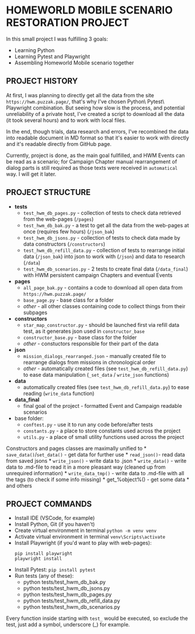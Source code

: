 # HOMEWORLD MOBILE SCENARIO RESTORATION PROJECT

In this small project I was fulfilling 3 goals:

* Learning Python
* Learning Pytest and Playwright
* Assembling Homeworld Mobile scenario together

## PROJECT HISTORY
At first, I was planning to directly get all the data from the site `https://hwm.puzzak.page/`, that's why I've chosen Python\ Pytest\ Playwright combination. But seeing how slow is the process, and potential unreliability of a private host, I've created a script to download all the data (it took several hours) and to work 
with local files.

In the end, though trials, data research and errors, I've recombined the data into readable document in MD format so that it's easier to work with directly and it's readable directly from GitHub page.

Currently, project is done, as the main goal fullfilled, and HWM Events can be read as a scenario; for Campaign Chapter manual rearrangement of dialog parts is still required as those texts were received in `automatical` way. I will get it later.


## PROJECT STRUCTURE

* **tests**
    * `test_hwm_db_pages.py` - collection of tests to check data retrieved from the web-pages (`/pages`)
    * `test_hwm_db_bak.py` - a test to get all the data from the web-pages at once (requires few hours) (`/json_bak`)
    * `test_hwm_db_jsons.py` - collection of tests to check data made by data constructors (`/constructors`)
    * `test_hwm_db_refill_data.py` - collection of tests to rearrange initial data (`/json_bak`) into json to work with (`/json`) and data to research (`/data`)
    * `test_hwm_db_scenarios.py` - 2 tests to create final data (`/data_final`) with HWM persistent campaign Chapters and eventual Events
* **pages**
    * `all_page_bak.py` - contains a code to download all open data from `https://hwm.puzzak.page/`
    * `base_page.py` - base class for a folder
    * _other_ - all other classes containing code to collect things from their subpages
* **constructors**
    * `star_map_constructor.py` - should be launched first via refill data test, as it generates json used in `constructor_base`
    * `constructor_base.py` - base class for the folder
    * _other_ - constuctors responsible for their part of the data
* **json**
    * `mission_dialogs_rearranged.json` - manually created file to rearrange dialogs from missions in chronological order
    * _other_ - automatically created files (see `test_hwm_db_refill_data.py`) to ease data manipulation (`_set_data` / `write_json` functions)
* **data**
    * automatically created files (see `test_hwm_db_refill_data.py`) to ease reading (`write_data` function)
* **data_final**
    * final goal of the project - formatted Event and Campaign readable scenarios
* base folder:
    * `conftest.py` - use it to run any code before/after tests
    * `constants.py` - a place to store constants used across the project
    * `utils.py` - a place of small utility functions used across the project

Constructors and pages classes are maximally unified to 
    * `save_data()`/`set_data()` - get data for further use
    * `read_json()`- read data from saved jsons
    * `write_json()` - write data to .json
    * `write_data()` - write data to .md-file to read it in a more pleasant way (cleaned up from unrequired information)
    * `write_data_tmp()` - write data to .md-file with all the tags (to check if some info missing)
    * get_%object%() - get some data
    * and others


## PROJECT COMMANDS

* Install IDE (VSCode, for example)
* Install Python, Git (if you haven't)
* Create virtual environment in terminal
    ```python -m venv venv```
* Activate virtual environment in terminal
    ```venv\Scripts\activate```
* Install Playwright (if you'd want to play with web-pages):
    ```
    pip install playwright
    playwright install
    ```
* Install Pytest:
    ```pip install pytest```
* Run tests (any of these):
    * python tests/test_hwm_db_bak.py
    * python tests/test_hwm_db_jsons.py
    * python tests/test_hwm_db_pages.py
    * python tests/test_hwm_db_refill_data.py
    * python tests/test_hwm_db_scenarios.py

Every function inside starting with `test_` would be executed, so exclude the test, just add a symbol, underscore (_) for example.